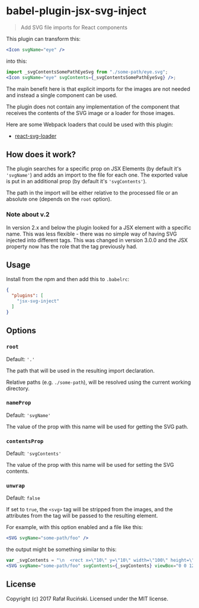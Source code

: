 # babel-plugin-jsx-svg-inject

> Add SVG file imports for React components

This plugin can transform this:
```jsx
<Icon svgName="eye" />
```

into this:
```jsx
import _svgContentsSomePathEyeSvg from "./some-path/eye.svg";
<Icon svgName="eye" svgContents={_svgContentsSomePathEyeSvg} />;
```

The main benefit here is that explicit imports for the images are not needed and instead a single component can be used.

The plugin does not contain any implementation of the component that receives the contents of the SVG image or a loader for those images.

Here are some Webpack loaders that could be used with this plugin:
* [react-svg-loader](https://github.com/boopathi/react-svg-loader)

## How does it work?

The plugin searches for a specific prop on JSX Elements (by default it's `'svgName'`) and adds an import to the file for each one.
The exported value is put in an additional prop (by default it's `'svgContents'`).

The path in the import will be either relative to the processed file or an absolute one (depends on the `root` option).

### Note about v.2

In version 2.x and below the plugin looked for a JSX element with a specific name.
This was less flexible - there was no simple way of having SVG injected into different tags.
This was changed in version 3.0.0 and the JSX property now has the role that the tag previously had.

## Usage

Install from the npm and then add this to `.babelrc`:
```json
{
  "plugins": [
    "jsx-svg-inject"
  ]
}
```

## Options

### `root`
Default: `'.'`

The path that will be used in the resulting import declaration.

Relative paths (e.g. `./some-path`), will be resolved using the current working directory.

### `nameProp`
Default: `'svgName'`

The value of the prop with this name will be used for getting the SVG path.

### `contentsProp`
Default: `'svgContents'`

The value of the prop with this name will be used for setting the SVG contents.

### `unwrap`
Default: `false`

If set to `true`, the `<svg>` tag will be stripped from the images, and the attributes from the tag will be passed to the resulting element.

For example, with this option enabled and a file like this:
```jsx
<SVG svgName="some-path/foo" />
```

the output might be something similar to this:
```jsx
var _svgContents = "\n  <rect x=\"10\" y=\"10\" width=\"100\" height=\"100\" />\n";
<SVG svgName="some-path/foo" svgContents={_svgContents} viewBox="0 0 120 120" height="120" width="120" xmlns="http://www.w3.org/2000/svg" />;
```

## License

Copyright (c) 2017 Rafał Ruciński. Licensed under the MIT license.
